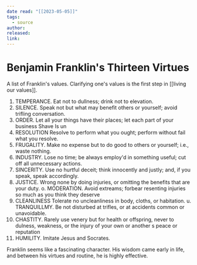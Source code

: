 ```yaml
---
date read: "[[2023-05-05]]"
tags:
  - source
author: 
released: 
link:
---
```

# Benjamin Franklin's Thirteen Virtues

A list of Franklin's values. Clarifying one's values is the first step in [[living our values]].


1. TEMPERANCE.
Eat not to dullness; drink not to elevation.
2. SILENCE.
Speak not but what may benefit others or yourself; avoid trifling
conversation.
3. ORDER.
Let all your things have their places; let each part of your business
Shave Is un
4. RESOLUTION
Resolve to perform what you ought; perform without fail what you
resolve.
5. FRUGALITY.
Make no expense but to do good to others or yourself; i.e., waste
nothing.
6. INDUSTRY.
Lose no time; be always employ'd in something useful; cut off all
unnecessary actions.
7. SINCERITY.
Use no hurtful deceit; think innocently and justly; and, if you speak,
speak accordingly.
8. JUSTICE.
Wrong none by doing injuries, or omitting the benefits that are your
duty.
o. MODERATION.
Avoid extreams; forbear resenting injuries so much as you think they
deserve
10. CLEANLINESS
Tolerate no uncleanliness in body, cloths, or habitation.
u. TRANQUILLMY.
Be not disturbed at trifles, or at accidents common or unavoidable.
12. CHASTITY.
Rarely use venery but for health or offspring, never to dulness,
weakness, or the injury of your own or another s peace or reputation
13. HUMILITY.
Imitate Jesus and Socrates.


Franklin seems like a fascinating character. His wisdom came early in life, and between his virtues and routine, he is highly effective.
